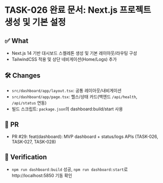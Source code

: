 # TASK-026 완료 문서: Next.js 프로젝트 생성 및 기본 설정

## ✅ What
- Next.js 14 기반 대시보드 스켈레톤 생성 및 기본 레이아웃/라우팅 구성
- TailwindCSS 적용 및 상단 네비게이션(Home/Logs) 추가

## 🛠 Changes
- `src/dashboard/app/layout.tsx`: 공통 레이아웃/내비게이션
- `src/dashboard/app/page.tsx`: 헬스/상태 카드(백엔드 `/api/health`, `/api/status` 연동)
- 빌드 스크립트: `package.json`의 dashboard:build/start 사용

## 🔗 PR
- PR #29: feat(dashboard): MVP dashboard + status/logs APIs (TASK-026, TASK-027, TASK-028)

## 🧪 Verification
- `npm run dashboard:build` 성공, `npm run dashboard:start`로 http://localhost:5850 기동 확인


